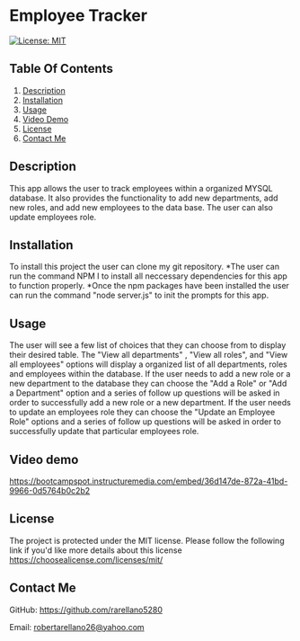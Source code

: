 # Employee Tracker
  
  [![License: MIT](https://img.shields.io/badge/License-MIT-yellow.svg)](https://choosealicense.com/licenses/mit/)

## Table Of Contents
1. [Description](#description)
2. [Installation](#installation)
3. [Usage](#usage)
4. [Video Demo](#videp-demo)
5. [License](#license)
6. [Contact Me](#contact-me)
    
  ## Description
  This app allows the user to track employees within a organized MYSQL database. It also provides the functionality to add new departments, add new roles, and add new employees to the data base. The user can also update employees role.

  ## Installation
To install this project the user can clone my git repository.
*The user can run the command NPM I to install all neccessary dependencies for this app to function properly. 
*Once the npm packages have been installed the user can run the command "node server.js" to init the prompts for this app. 

  ## Usage
  The user will see a few list of choices that they can choose from to display their desired table. The "View all departments" , "View all roles", and "View all employees" options will display a organized list of all departments, roles and employees within the database. If the user needs to add a new role or a new department to the database they can choose the "Add a Role" or "Add a Department" option and a series of follow up questions will be asked in order to successfully add a new role or a new department. If the user needs to update an employees role they can choose the "Update an Employee Role" options and a series of follow up questions will be asked in order to successfully update that particular employees role. 

  ## Video demo
https://bootcampspot.instructuremedia.com/embed/36d147de-872a-41bd-9966-0d5764b0c2b2

  ## License
  The project is protected under the MIT license. Please follow the following link if you'd like more details about this license https://choosealicense.com/licenses/mit/

  ## Contact Me
  GitHub: https://github.com/rarellano5280

  Email: robertarellano26@yahoo.com
